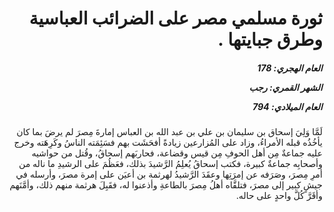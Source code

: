 <h1 dir="rtl">ثورة مسلمي مصر على الضرائب العباسية وطرق جبايتها  .</h1>

<h5 dir="rtl">العام الهجري:  178

الشهر القمري: رجب

العام الميلادي: 794</h5>

<p dir="rtl">لَمَّا وَلِيَ إسحاق بن سليمان بن علي بن عبد الله بن العباس إمارةَ مِصرَ لم يرضَ بما كان يأخُذُه قبله الأمراءُ، وزاد على المُزارعين زيادةً أفحَشَت بهم فسَئِمَته الناسُ وكَرِهَته وخرج عليه جماعةٌ مِن أهل الحوفِ مِن قيس وقضاعة، فحاربَهم إسحاقُ، وقُتل من حواشيه وأصحابِه جماعةٌ كبيرة، فكتب إسحاقُ يُعلِمُ الرَّشيدَ بذلك، فعَظُمَ على الرشيدِ ما ناله من أمرِ مِصرَ، وصَرَفه عن إمرَتِها وعقَدَ الرَّشيدُ لهرثمة بن أعيَن على إمرة مصرَ، وأرسله في جيشٍ كبير إلى مصرَ، فتلقَّاه أهلُ مِصرَ بالطاعةِ وأذعنوا له، فقَبِلَ هرثمة منهم ذلك، وأمَّنَهم وأقَرَّ كُلَّ واحدٍ على حاله.</p></br>
